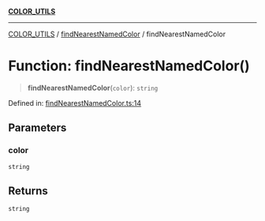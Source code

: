 [**COLOR_UTILS**](../../README.md)

***

[COLOR_UTILS](../../README.md) / [findNearestNamedColor](../README.md) / findNearestNamedColor

# Function: findNearestNamedColor()

> **findNearestNamedColor**(`color`): `string`

Defined in: [findNearestNamedColor.ts:14](https://github.com/dailker/everyutil/blob/cee559aadda9e0c298e06364cba9020e97a8b19b/src/color/findNearestNamedColor.ts#L14)

## Parameters

### color

`string`

## Returns

`string`
